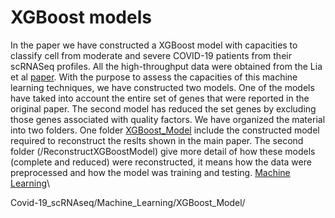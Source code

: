 # XGBoost models
In the paper we have constructed a XGBoost model with capacities to classify cell from moderate and severe COVID-19 patients from their scRNASeq profiles. All the high-throughput data were obtained from the Lia et al [paper](https://www.nature.com/articles/s41591-020-0901-9). With the purpose to assess the capacities of this machine learning techniques, we have constructed two models. One of the models have taked into account the entire set of genes that were reported in the original paper. The second model has reduced the set genes by excluding those genes associated with quality factors. We have organized the material into two folders. One folder [XGBoost_Model](Covid-19_scRNAseq/Machine_Learning/XGBoost_Model/) include the constructed model required to reconstruct the reslts shown in the main paper. The second folder (/ReconstructXGBoostModel) give more detail of how these models (complete and reduced) were reconstructed, it means how the data were preprocessed and how the model was training and testing. 
[Machine Learning](Machine_Learning/README.md)\

Covid-19_scRNAseq/Machine_Learning/XGBoost_Model/
